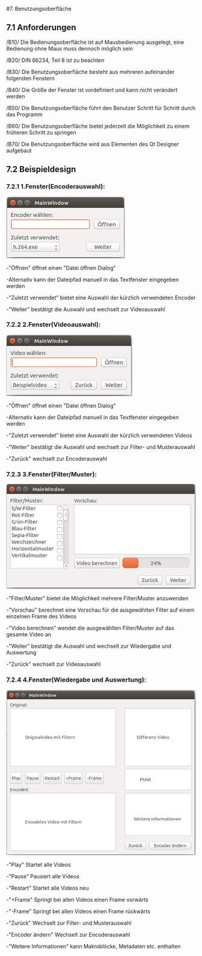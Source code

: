 #7. Benutzungsoberfläche

## 7.1 Anforderungen

/B10/ Die Bedienungsoberfläche ist auf Mausbedienung ausgelegt, eine Bedienung ohne Maus muss dennoch möglich sein

/B20/ DIN 66234, Teil 8 ist zu beachten

/B30/ Die Benutzungsoberfläche besteht aus mehreren aufeinander folgenden Fenstern

/B40/ Die Größe der Fenster ist vordefiniert und kann nicht verändert werden

/B50/ Die Benutzungsoberfläche führt den Benutzer Schritt für Schritt durch das Programm

/B60/ Die Benutzungsoberfläche bietet jederzeit die Möglichkeit zu einem früheren Schritt zu springen

/B70/ Die Benutzungsoberfläche wird aus Elementen des Qt Designer aufgebaut 


## 7.2 Beispieldesign


### 7.2.1 1.Fenster(Encoderauswahl):
![Encoderauswahlfenster](Pflichtenheft/GUI_Entwurf_1/GUI_1.png)

-"Öffnen" öffnet einen "Datei öffnen Dialog"

-Alternativ kann der Dateipfad manuell in das Textfenster eingegeben werden

-"Zuletzt verwendet" bietet eine Auswahl der kürzlich verwendeten Encoder

-"Weiter" bestätigt die Auswahl und wechselt zur Videoauswahl


### 7.2.2 2.Fenster(Videoauswahl):
![Videoauswahlfenster](Pflichtenheft/GUI_Entwurf_1/GUI_2.png)

-"Öffnen" öffnet einen "Datei öffnen Dialog"

-Alternativ kann der Dateipfad manuell in das Textfenster eingegeben werden

-"Zuletzt verwendet" bietet eine Auswahl der kürzlich verwendeten Videos

-"Weiter" bestätigt die Auswahl und wechselt zur Filter- und Musterauswahl

-"Zurück" wechselt zur Encoderauswahl


### 7.2.3 3.Fenster(Filter/Muster):
![Filter/Muster](Pflichtenheft/GUI_Entwurf_1/GUI_3.png)

-"Filter/Muster" bietet die Möglichkeit mehrere Filter/Muster anzuwenden

-"Vorschau" berechnet eine Vorschau für die ausgewählten Filter auf einem einzelnen Frame des Videos

-"Video berechnen" wendet die ausgewählten Filter/Muster auf das gesamte Video an

-"Weiter" bestätigt die Auswahl und wechselt zur Wiedergabe und Auswertung

-"Zurück" wechselt zur Videoauswahl


### 7.2.4 4.Fenster(Wiedergabe und Auswertung):
![Wiedergabe und Auswertung](Pflichtenheft/GUI_Entwurf_1/GUI_4.png)

-"Play" Startet alle Videos

-"Pause" Pausiert alle Videos

-"Restart" Startet alle Videos neu

-"+Frame" Springt bei allen Videos einen Frame vorwärts

-"-Frame" Springt bei allen Videos einen Frame rückwärts

-"Zurück" Wechselt zur Filter- und Musterauswahl

-"Encoder ändern" Wechselt zur Encoderauswahl

-"Weitere Informationen" kann Makroblöcke, Metadaten etc. enthalten

